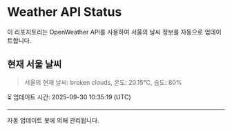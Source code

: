 
# Weather API Status

이 리포지토리는 OpenWeather API를 사용하여 서울의 날씨 정보를 자동으로 업데이트합니다.

## 현재 서울 날씨
> 서울의 현재 날씨: broken clouds, 온도: 20.15°C, 습도: 80%

⏳ 업데이트 시간: 2025-09-30 10:35:19 (UTC)

---
자동 업데이트 봇에 의해 관리됩니다.
